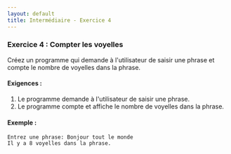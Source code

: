 ```yaml
---
layout: default
title: Intermédiaire - Exercice 4
---
```


### Exercice 4 : Compter les voyelles
Créez un programme qui demande à l'utilisateur de saisir une phrase et compte le nombre de voyelles dans la phrase.

#### Exigences :
1. Le programme demande à l'utilisateur de saisir une phrase.
2. Le programme compte et affiche le nombre de voyelles dans la phrase.

#### Exemple :
```
Entrez une phrase: Bonjour tout le monde
Il y a 8 voyelles dans la phrase.
```